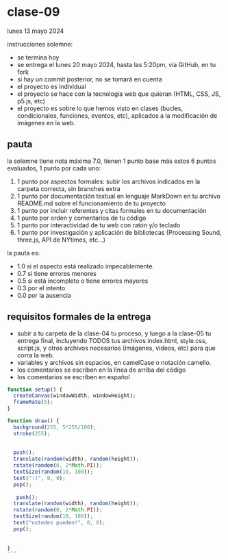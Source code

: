 # clase-09

lunes 13 mayo 2024

instrucciones solemne:

- se termina hoy
- se entrega el lunes 20 mayo 2024, hasta las 5:20pm, vía GitHub, en tu fork
- si hay un commit posterior, no se tomará en cuenta
- el proyecto es individual
- el proyecto se hace con la tecnología web que quieran (HTML, CSS, JS, p5.js, etc)
- el proyecto es sobre lo que hemos visto en clases (bucles, condicionales, funciones, eventos, etc), aplicados a la modificación de imágenes en la web.

## pauta

la solemne tiene nota máxima 7.0, tienen 1 punto base más estos 6 puntos evaluados, 1 punto por cada uno:

1. 1 punto por aspectos formales: subir los archivos indicados en la carpeta correcta, sin branches extra
2. 1 punto por documentación textual en lenguaje MarkDown en tu archivo README.md sobre el funcionamiento de tu proyecto
3. 1 punto por incluir referentes y citas formales en tu documentación
4. 1 punto por orden y comentarios de tu código
5. 1 punto por interactividad de tu web con ratón y/o teclado
6. 1 punto por investigación y aplicación de bibliotecas (Processing Sound, three.js, API de NYtimes, etc...)

la pauta es:

- 1.0 si el aspecto está realizado impecablemente.
- 0.7 si tiene errores menores
- 0.5 si está incompleto o tiene errores mayores
- 0.3 por el intento
- 0.0 por la ausencia

## requisitos formales de la entrega

- subir a tu carpeta de la clase-04 tu proceso, y luego a la clase-05 tu entrega final, incluyendo TODOS tus archivos index.html, style.css, script.js, y otros archivos necesarios (imágenes, videos, etc) para que corra la web.
- variables y archivos sin espacios, en camelCase o notación camello.
- los comentarios se escriben en la línea de arriba del código
- los comentarios se escriben en español

```js
function setup() {
  createCanvas(windowWidth, windowHeight);
  frameRate(5);
}

function draw() {
  background(255, 5*255/100);
  stroke(255);
  
  
  push();
  translate(random(width), random(height));
  rotate(random(0, 2*Math.PI));
  textSize(random(10, 100));
  text(":)", 0, 0);
  pop();
  
   push();
  translate(random(width), random(height));
  rotate(random(0, 2*Math.PI));
  textSize(random(10, 100));
  text("ustedes pueden!", 0, 0);
  pop();
  
  
}
´´´

